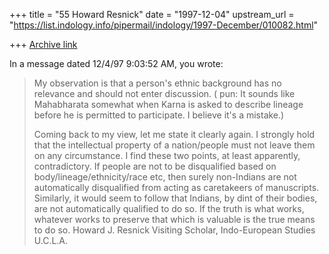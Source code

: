+++
title = "55 Howard Resnick"
date = "1997-12-04"
upstream_url = "https://list.indology.info/pipermail/indology/1997-December/010082.html"

+++
[Archive link](https://list.indology.info/pipermail/indology/1997-December/010082.html)

In a message dated 12/4/97 9:03:52 AM, you wrote:
>My observation
>is that a person's ethnic background has no
>relevance and should not enter discussion.
>( pun: It sounds like Mahabharata somewhat when
>Karna is asked to describe lineage before he is
>permitted to participate.  I believe it's
>a mistake.)
>
>Coming back to my view, let me state it clearly
>again.  I strongly hold that the intellectual
>property of a nation/people must not leave them
>on any circumstance.
        I find these two points, at least apparently, contradictory. If people are
not to be disqualified based on body/lineage/ethnicity/race etc, then surely
non-Indians are not automatically disqualified from acting as caretakeers of
manuscripts.    Similarly, it would seem to follow that Indians, by dint of
their bodies, are not automatically qualified to do so.
        If the truth is what works, whatever works to preserve that which is
valuable is the true means to do so.
Howard J. Resnick
Visiting Scholar, Indo-European Studies
U.C.L.A.



